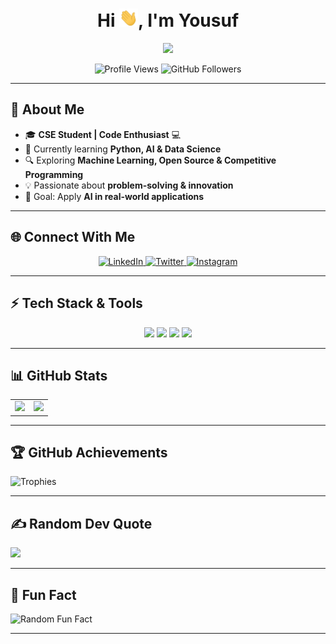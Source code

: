 <h1 align="center">Hi <img src="https://raw.githubusercontent.com/ABSphreak/ABSphreak/master/gifs/Hi.gif" width="30px">, I'm Yousuf</h1>

<p align="center">
    <img src="https://readme-typing-svg.demolab.com/?lines=A%20Computer-Science%20Student%20From%20India;Planning%20To%20Specialize%20in%20Data-Science;%20Logic-Driven,%20Creativity-Fueled;Always%20Learning%20New%20Things&font=Fira%20Code&center=true&width=700&height=45&color=00ffb6&vCenter=true&pause=1000&size=25" />
</p>

<p align="center">
  <img src="https://komarev.com/ghpvc/?username=im-yousuf&label=Profile%20views&color=0e75b6&style=flat" alt="Profile Views" />
  <img src="https://img.shields.io/github/followers/im-yousuf?style=social" alt="GitHub Followers" />
</p>

---

## 🚀 About Me
- 🎓 **CSE Student | Code Enthusiast** 💻  
- 🌱 Currently learning **Python, AI & Data Science**  
- 🔍 Exploring **Machine Learning, Open Source & Competitive Programming**  
- 💡 Passionate about **problem-solving & innovation**  
- 🎯 Goal: Apply **AI in real-world applications**  

---

## 🌐 Connect With Me
<p align="center">
  <a href="https://www.linkedin.com/in/mohammed-yousuf-uddin-6a59982aa/" target="_blank">
    <img src="https://img.shields.io/badge/LinkedIn-%230A66C2.svg?style=for-the-badge&logo=linkedin&logoColor=white" alt="LinkedIn" />
  </a>
  <a href="https://x.com/yousufuddin146" target="_blank">
    <img src="https://img.shields.io/badge/Twitter-%231DA1F2.svg?style=for-the-badge&logo=twitter&logoColor=white" alt="Twitter" />
  </a>
  <a href="https://www.instagram.com/m.yousuf321/" target="_blank">
    <img src="https://img.shields.io/badge/Instagram-%23E4405F.svg?style=for-the-badge&logo=instagram&logoColor=white" alt="Instagram" />
  </a>
</p>

---

## ⚡ Tech Stack & Tools
<p align="center">
  <img src="https://img.shields.io/badge/Python-3776AB?style=for-the-badge&logo=python&logoColor=white"/>
  <img src="https://img.shields.io/badge/C-00599C?style=for-the-badge&logo=c&logoColor=white"/>
  <img src="https://img.shields.io/badge/Artificial%20Intelligence-brightgreen?style=for-the-badge"/>
  <img src="https://img.shields.io/badge/Git-F05032?style=for-the-badge&logo=git&logoColor=white"/>
</p>

---

## 📊 GitHub Stats  

<table>
<tr>
<td>
   <img src="https://github-readme-stats.vercel.app/api?username=im-yousuf&theme=highcontrast&show_icons=true&hide_border=true&count_private=true"/>
</td>
<td>
   <img src="https://nirzak-streak-stats.vercel.app/?user=im-yousuf&theme=highcontrast&hide_border=true"/>
</td>
</tr>
</table>

---

## 🏆 GitHub Achievements  
<p>
  <img src="https://github-profile-trophy.vercel.app/?username=im-yousuf&theme=algolia&no-frame=true&margin-w=10" alt="Trophies" />
</p>


---

## ✍️ Random Dev Quote
![](https://quotes-github-readme.vercel.app/api?type=horizontal&theme=radical&hide_border=true)

---


## 🚀 Fun Fact  
<p>
  <img src="https://readme-jokes.vercel.app/api?theme=radical" alt="Random Fun Fact" width="500"/>
</p>

---
